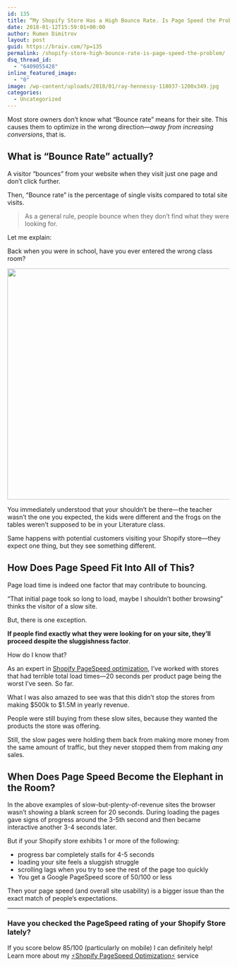 ```yaml
---
id: 135
title: “My Shopify Store Has a High Bounce Rate. Is Page Speed the Problem?”
date: 2018-01-12T15:59:01+00:00
author: Rumen Dimitrov
layout: post
guid: https://braiv.com/?p=135
permalink: /shopify-store-high-bounce-rate-is-page-speed-the-problem/
dsq_thread_id:
  - "6409055428"
inline_featured_image:
  - "0"
image: /wp-content/uploads/2018/01/ray-hennessy-118037-1200x349.jpg
categories:
  - Uncategorized
---
```

Most store owners don’t know what “Bounce rate” means for their site. This causes them to optimize in the wrong direction—<em>away from increasing conversions</em>, that is.
<!--more-->

<h2>What is “Bounce Rate” actually?</h2>

A visitor “bounces” from your website when they visit just one page and don’t click further. 

Then, “Bounce rate” is the percentage of single visits compared to total site visits.

<blockquote>
As a general rule, people bounce when they don’t find what they were looking for.
</blockquote>

Let me explain:

Back when you were in school, have you ever entered the wrong class room?
 
<img src="http://braiv.com/wp-content/uploads/2018/01/neonbrand-426918-1024x637.jpg" alt="" width="840" height="523" class="alignnone size-large wp-image-139" />

You immediately understood that your shouldn’t be there—the teacher wasn’t the one you expected, the kids were different and the frogs on the tables weren’t supposed to be in your Literature class. 

Same happens with potential customers visiting your Shopify store—they expect one thing, but they see something different.

<h2>How Does Page Speed Fit Into All of This?</h2>

Page load time is indeed one factor that may contribute to bouncing. 

“That initial page took so long to load, maybe I shouldn’t bother browsing” thinks the visitor of a slow site.

But, there is one exception.

<strong>If people find exactly what they were looking for on your site, they’ll proceed despite the sluggishness factor</strong>. 

How do I know that?

As an expert in <a href="http://braiv.com/services/shopify-pagespeed-optimization/">Shopify PageSpeed optimization</a>, I’ve worked with stores that had terrible total load times—20 seconds per product page being the worst I’ve seen. So far.

What I was also amazed to see was that this didn’t stop the stores from making $500k to $1.5M in yearly revenue.

People were still buying from these slow sites, because they wanted the products the store was offering.

Still, the slow pages were holding them back from making more money from the same amount of traffic, but they never stopped them from making <em>any</em> sales.

<h2>When Does Page Speed Become the Elephant in the Room?</h2>

In the above examples of slow-but-plenty-of-revenue sites the browser wasn’t showing a blank screen for 20 seconds. During loading the pages gave signs of progress around the 3-5th second and then became interactive another 3-4 seconds later.

But if your Shopify store exhibits 1 or more of the following: 

<ul>
	<li>progress bar completely stalls for 4-5 seconds </li>
	<li>loading your site feels a sluggish struggle</li>
	<li>scrolling lags when you try to see the rest of the page too quickly</li>
	<li>You get a Google PageSpeed score of 50/100 or less</li>
</ul>

Then your page speed (and overall site usability) is a bigger issue than the exact match of people’s expectations.

<hr />

<h3>Have you checked the PageSpeed rating of your Shopify Store lately?</h3>

If you score below 85/100 (particularly on mobile) I can definitely help!&nbsp;<br />Learn more about my <a href="http://braiv.com/services/shopify-pagespeed-optimization/">⚡️Shopify PageSpeed Optimization⚡️</a> service